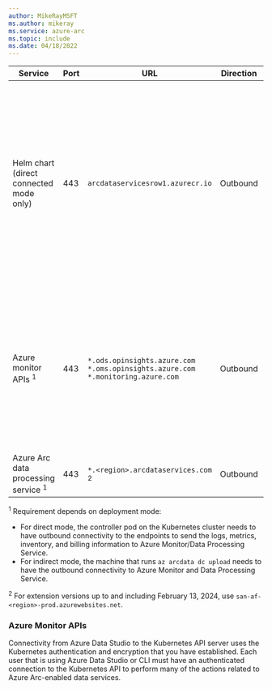 ```yaml
---
author: MikeRayMSFT
ms.author: mikeray
ms.service: azure-arc
ms.topic: include
ms.date: 04/18/2022
---
```



|**Service**|**Port**|**URL**|**Direction**|**Notes**|
|--|--|--|--|--|
| Helm chart (direct connected mode only) | 443 | `arcdataservicesrow1.azurecr.io` | Outbound |Provisions the Azure Arc data controller bootstrapper and cluster level objects, such as custom resource definitions, cluster roles, and cluster role bindings, is pulled from an Azure Container Registry. | 
| Azure monitor APIs <sup>1</sup> | 443 |`*.ods.opinsights.azure.com`<br/>`*.oms.opinsights.azure.com`<br/>`*.monitoring.azure.com` | Outbound | Azure Data Studio and Azure CLI connect to the Azure Resource Manager APIs to send and retrieve data to and from Azure for some features. See [Azure Monitor APIs](#azure-monitor-apis). |
| Azure Arc data processing service <sup>1</sup>| 443 |`*.<region>.arcdataservices.com` <sup>2</sup> | Outbound | |

<sup>1</sup> Requirement depends on deployment mode:

  - For direct mode, the controller pod on the Kubernetes cluster needs to have outbound connectivity to the endpoints to send the logs, metrics, inventory, and billing information to Azure Monitor/Data Processing Service. 
  - For indirect mode, the machine that runs `az arcdata dc upload` needs to have the outbound connectivity to Azure Monitor and Data Processing Service.

<sup>2</sup> For extension versions up to and including February 13, 2024, use `san-af-<region>-prod.azurewebsites.net`.

### Azure Monitor APIs

Connectivity from Azure Data Studio to the Kubernetes API server uses the Kubernetes authentication and encryption that you have established.  Each user that is using Azure Data Studio or CLI must have an authenticated connection to the Kubernetes API to perform many of the actions related to Azure Arc-enabled data services.
